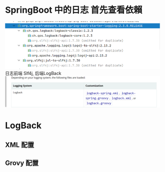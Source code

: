 # SpringBoot 中的日志 首先查看依賴
![](.README_images/a3fdb3c3.png)
日志前端 Slf4j, 后端LogBack
 ![](.README_images/0fb01b7b.png)
# LogBack

## XML 配置   

## Grovy 配置
